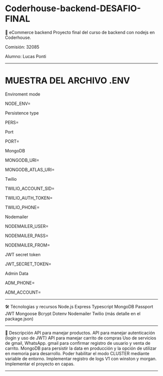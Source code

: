 # Coderhouse-backend-DESAFIO-FINAL


🚀 eCommerce backend
Proyecto final del curso de backend con nodejs en Coderhouse.

Comisión: 32085

Alumno: Lucas Ponti

-----------------------------------------------------------
# MUESTRA DEL ARCHIVO .ENV

Enviroment mode

NODE_ENV= 

Persistence type

PERS= 

Port

PORT= 

MongoDB

MONGODB_URI= 

MONGODB_ATLAS_URI= 

Twilio

TWILIO_ACCOUNT_SID= 

TWILIO_AUTH_TOKEN= 

TWILIO_PHONE= 

Nodemailer

NODEMAILER_USER= 

NODEMAILER_PASS= 

NODEMAILER_FROM= 

JWT secret token

JWT_SECRET_TOKEN= 

Admin Data

ADM_PHONE=

ADM_ACCOUNT=

-------------------------------------------------------------------

🛠️ Técnologias y recursos
Node.js
Express
Typescript
MongoDB
Passport JWT
Mongoose
Bcrypt
Dotenv
Nodemailer
Twilio
(más detalle en el package.json)

----------------------------------------------------

📝 Descripción
API para manejar productos.
API para manejar autenticación (login y uso de JWT)
API para manejar carrito de compras
Uso de servicios de gmail, WhatsApp.
gmail para confirmar registro de usuario y venta de carrito.
MongoDB para persistir la data en producción y la opción de utilizar en memoria para desarrollo.
Poder habilitar el modo CLUSTER mediante variable de entorno.
Implementar registro de logs V1 con winston y morgan.
Implementar el proyecto en capas.

------------------------------------------------------------

